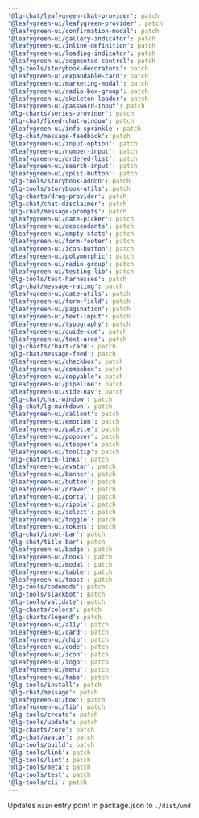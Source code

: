 ```yaml
---
'@lg-chat/leafygreen-chat-provider': patch
'@leafygreen-ui/leafygreen-provider': patch
'@leafygreen-ui/confirmation-modal': patch
'@leafygreen-ui/gallery-indicator': patch
'@leafygreen-ui/inline-definition': patch
'@leafygreen-ui/loading-indicator': patch
'@leafygreen-ui/segmented-control': patch
'@lg-tools/storybook-decorators': patch
'@leafygreen-ui/expandable-card': patch
'@leafygreen-ui/marketing-modal': patch
'@leafygreen-ui/radio-box-group': patch
'@leafygreen-ui/skeleton-loader': patch
'@leafygreen-ui/password-input': patch
'@lg-charts/series-provider': patch
'@lg-chat/fixed-chat-window': patch
'@leafygreen-ui/info-sprinkle': patch
'@lg-chat/message-feedback': patch
'@leafygreen-ui/input-option': patch
'@leafygreen-ui/number-input': patch
'@leafygreen-ui/ordered-list': patch
'@leafygreen-ui/search-input': patch
'@leafygreen-ui/split-button': patch
'@lg-tools/storybook-addon': patch
'@lg-tools/storybook-utils': patch
'@lg-charts/drag-provider': patch
'@lg-chat/chat-disclaimer': patch
'@lg-chat/message-prompts': patch
'@leafygreen-ui/date-picker': patch
'@leafygreen-ui/descendants': patch
'@leafygreen-ui/empty-state': patch
'@leafygreen-ui/form-footer': patch
'@leafygreen-ui/icon-button': patch
'@leafygreen-ui/polymorphic': patch
'@leafygreen-ui/radio-group': patch
'@leafygreen-ui/testing-lib': patch
'@lg-tools/test-harnesses': patch
'@lg-chat/message-rating': patch
'@leafygreen-ui/date-utils': patch
'@leafygreen-ui/form-field': patch
'@leafygreen-ui/pagination': patch
'@leafygreen-ui/text-input': patch
'@leafygreen-ui/typography': patch
'@leafygreen-ui/guide-cue': patch
'@leafygreen-ui/text-area': patch
'@lg-charts/chart-card': patch
'@lg-chat/message-feed': patch
'@leafygreen-ui/checkbox': patch
'@leafygreen-ui/combobox': patch
'@leafygreen-ui/copyable': patch
'@leafygreen-ui/pipeline': patch
'@leafygreen-ui/side-nav': patch
'@lg-chat/chat-window': patch
'@lg-chat/lg-markdown': patch
'@leafygreen-ui/callout': patch
'@leafygreen-ui/emotion': patch
'@leafygreen-ui/palette': patch
'@leafygreen-ui/popover': patch
'@leafygreen-ui/stepper': patch
'@leafygreen-ui/tooltip': patch
'@lg-chat/rich-links': patch
'@leafygreen-ui/avatar': patch
'@leafygreen-ui/banner': patch
'@leafygreen-ui/button': patch
'@leafygreen-ui/drawer': patch
'@leafygreen-ui/portal': patch
'@leafygreen-ui/ripple': patch
'@leafygreen-ui/select': patch
'@leafygreen-ui/toggle': patch
'@leafygreen-ui/tokens': patch
'@lg-chat/input-bar': patch
'@lg-chat/title-bar': patch
'@leafygreen-ui/badge': patch
'@leafygreen-ui/hooks': patch
'@leafygreen-ui/modal': patch
'@leafygreen-ui/table': patch
'@leafygreen-ui/toast': patch
'@lg-tools/codemods': patch
'@lg-tools/slackbot': patch
'@lg-tools/validate': patch
'@lg-charts/colors': patch
'@lg-charts/legend': patch
'@leafygreen-ui/a11y': patch
'@leafygreen-ui/card': patch
'@leafygreen-ui/chip': patch
'@leafygreen-ui/code': patch
'@leafygreen-ui/icon': patch
'@leafygreen-ui/logo': patch
'@leafygreen-ui/menu': patch
'@leafygreen-ui/tabs': patch
'@lg-tools/install': patch
'@lg-chat/message': patch
'@leafygreen-ui/box': patch
'@leafygreen-ui/lib': patch
'@lg-tools/create': patch
'@lg-tools/update': patch
'@lg-charts/core': patch
'@lg-chat/avatar': patch
'@lg-tools/build': patch
'@lg-tools/link': patch
'@lg-tools/lint': patch
'@lg-tools/meta': patch
'@lg-tools/test': patch
'@lg-tools/cli': patch
---
```


Updates `main` entry point in package.json to `./dist/umd`

